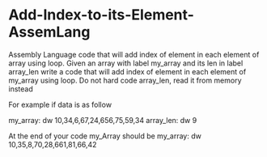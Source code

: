 # Add-Index-to-its-Element-AssemLang
Assembly Language code that will add index of element in each element of array using loop.
Given an array with label my_array and its len in label array_len
write a code that will add index of element in each element of my_array using loop.
Do not hard code array_len, read it from memory instead

For example if data is as follow

my_array: dw 10,34,6,67,24,656,75,59,34
array_len: dw 9

At the end of your code my_Array should be
my_array: dw 10,35,8,70,28,661,81,66,42
